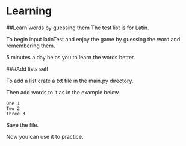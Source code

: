 # Learning


##Learn words by guessing them
The  test list is for Latin.

To begin input latinTest and enjoy the game by guessing the word and remembering them.

5 minutes a day helps you to learn the words better.

###Add lists self

To add a list crate a txt file in the main.py directory.

Then add words to it as in the example below.

    One 1
    Two 2
    Three 3

Save the file.
    
Now you can use it to practice.